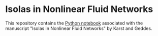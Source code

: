# Isolas in Nonlinear Fluid Networks

This repository contains the [Python notebook](https://github.com/NathanKarst/Isolas/blob/main/isola.ipynb) associated with the manuscript "Isolas in Nonlinear Fluid Networks" by Karst and Geddes. 
